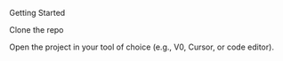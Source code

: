 Getting Started

Clone the repo


Open the project in your tool of choice (e.g., V0, Cursor, or code editor).
